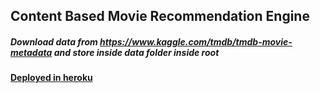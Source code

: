 ## Content Based Movie Recommendation Engine  

##### Download data from https://www.kaggle.com/tmdb/tmdb-movie-metadata and store inside data folder inside root

#### [Deployed in heroku](http://movierecommenderpd.herokuapp.com/)